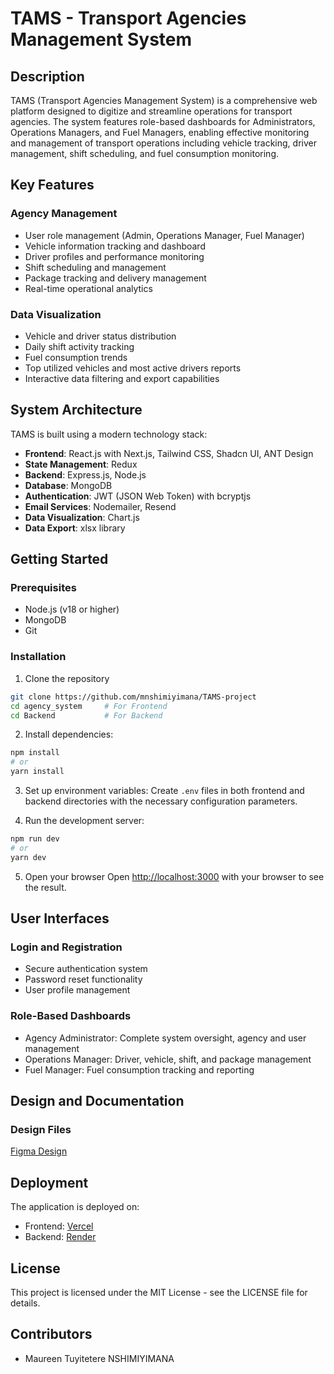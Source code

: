# TAMS - Transport Agencies Management System

## Description
TAMS (Transport Agencies Management System) is a comprehensive web platform designed to digitize and streamline operations for transport agencies. The system features role-based dashboards for Administrators, Operations Managers, and Fuel Managers, enabling effective monitoring and management of transport operations including vehicle tracking, driver management, shift scheduling, and fuel consumption monitoring.

## Key Features

### Agency Management
- User role management (Admin, Operations Manager, Fuel Manager)
- Vehicle information tracking and dashboard
- Driver profiles and performance monitoring
- Shift scheduling and management
- Package tracking and delivery management
- Real-time operational analytics

### Data Visualization
- Vehicle and driver status distribution
- Daily shift activity tracking
- Fuel consumption trends
- Top utilized vehicles and most active drivers reports
- Interactive data filtering and export capabilities

## System Architecture

TAMS is built using a modern technology stack:

- **Frontend**: React.js with Next.js, Tailwind CSS, Shadcn UI, ANT Design
- **State Management**: Redux
- **Backend**: Express.js, Node.js
- **Database**: MongoDB
- **Authentication**: JWT (JSON Web Token) with bcryptjs
- **Email Services**: Nodemailer, Resend
- **Data Visualization**: Chart.js
- **Data Export**: xlsx library

## Getting Started

### Prerequisites
- Node.js (v18 or higher)
- MongoDB
- Git

### Installation

1. Clone the repository
```bash
git clone https://github.com/mnshimiyimana/TAMS-project
cd agency_system     # For Frontend
cd Backend           # For Backend
```

2. Install dependencies:
```bash
npm install
# or
yarn install
```

3. Set up environment variables:
Create `.env` files in both frontend and backend directories with the necessary configuration parameters.

4. Run the development server:
```bash
npm run dev
# or
yarn dev
```

5. Open your browser
Open [http://localhost:3000](http://localhost:3000) with your browser to see the result.

## User Interfaces

### Login and Registration
- Secure authentication system
- Password reset functionality
- User profile management

### Role-Based Dashboards
- Agency Administrator: Complete system oversight, agency and user management
- Operations Manager: Driver, vehicle, shift, and package management
- Fuel Manager: Fuel consumption tracking and reporting

## Design and Documentation

### Design Files
[Figma Design](https://www.figma.com/design/5SRZjQWpoCjwKKEMFl5Bh0/Agencies-Management-System?node-id=5-293&t=1eySzK1MvcRmY3u4-0)

## Deployment

The application is deployed on:
- Frontend: [Vercel](http://tams-project.vercel.app/)
- Backend: [Render](https://tams-project.onrender.com/)

## License

This project is licensed under the MIT License - see the LICENSE file for details.

## Contributors

- Maureen Tuyitetere NSHIMIYIMANA
